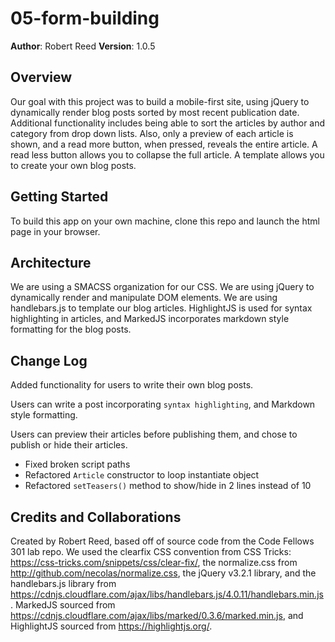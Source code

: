 # 05-form-building

**Author**: Robert Reed
**Version**: 1.0.5

## Overview
Our goal with this project was to build a mobile-first site, using jQuery to dynamically render blog posts sorted by most recent publication date. Additional functionality includes being able to sort the articles by author and category from drop down lists. Also, only a preview of each article is shown, and a read more button, when pressed, reveals the entire article. A read less button allows you to collapse the full article. A template allows you to create your own blog posts.

## Getting Started
To build this app on your own machine, clone this repo and launch the html page in your browser.

## Architecture
We are using a SMACSS organization for our CSS. We are using jQuery to dynamically render and manipulate DOM elements. We are using handlebars.js to template our blog articles. HighlightJS is used for syntax highlighting in articles, and MarkedJS incorporates markdown style formatting for the blog posts.

## Change Log
Added functionality for users to write their own blog posts.

Users can write a post incorporating `syntax highlighting`, and Markdown style formatting.

Users can preview their articles before publishing them, and chose to publish or hide their articles.

- Fixed broken script paths
- Refactored `Article` constructor to loop instantiate object
- Refactored `setTeasers()` method to show/hide in 2 lines instead of 10

## Credits and Collaborations
Created by Robert Reed, based off of source code from the Code Fellows 301 lab repo. We used the clearfix CSS convention from CSS Tricks: https://css-tricks.com/snippets/css/clear-fix/, the normalize.css from http://github.com/necolas/normalize.css, the jQuery v3.2.1 library, and the handlebars.js library from https://cdnjs.cloudflare.com/ajax/libs/handlebars.js/4.0.11/handlebars.min.js.
MarkedJS sourced from https://cdnjs.cloudflare.com/ajax/libs/marked/0.3.6/marked.min.js, and HighlightJS sourced from https://highlightjs.org/.
